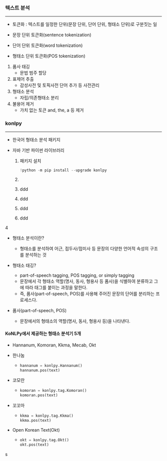 ### 텍스트 분석

--------------------------------------------------------------------------------

- 토큰화 : 텍스트를 일정한 단위(문장 단위, 단어 단위, 형태소 단위)로 구분짓는 일

- 문장 단위 토큰화(sentence tokenization)
- 단어 단위 토큰화(word tokenization)
- 형태소 단위 토큰화(POS tokenization)

1. 품사 태깅
   - 문법 범주 할당
2. 표제어 추출
   - 감성사전 및 토픽사전 단어 추가 등 사전관리
3. 형태소 분석
   - 자립/의존형태소 분리
4. 불용어 제거
   - 가치 없는 토큰 and, the, a 등 제거



### konlpy

------------------------------------------------------------

- 한국어 형태소 분석 패키지

- 자바 기반 파이썬 라이브러리

  1. 패키지 설치

     ```python
     !python -m pip install --upgrade konlpy
     ```

  2. 

  3. ddd

  4. ddd

  5. ddd

  6. ddd

4

- 형태소 분석이란?
  - 형태소를 분석하여 어근, 접두사/접미사 등 문장의 다양한 언어적 속성의 구조를 분석하는 것

- 형태소 태깅?
  - part-of-speech tagging, POS tagging, or simply tagging
  - 문장에서 각 형태소 역할(명사, 동사, 형용사 등 품사)을 식별하여 분류하고 그에 따라 태그를 붙이는 과정을 말한다.
  - 즉, 품사(part-of-speech, POS)를 사용해 주어진 문장의 단어를 분리하는 프로세스다.
- 품사(part-of-speech, POS)
  - 문장에서의 형태소의 역할(명사, 동사, 형용사 등)을 나타낸다.



#### KoNLPy에서 제공하는 형태소 분석기 5개

- Hannanum, Komoran, Kkma, Mecab, Okt

- 한나눔

  - ```python
    hannanum = konlpy.Hannanum()
    hannanum.pos(text)
    ```

- 코모란

  - ```python
    komoran = konlpy.tag.Komoran()
    komoran.pos(text)
    ```

- 꼬꼬마

  - ```python
    kkma = konlpy.tag.Kkma()
    kkma.pos(text)
    ```

- Open Korean Text(Okt)

  - ```python
    okt = konlpy.tag.Okt()
    okt.pos(text)
    ```



s





